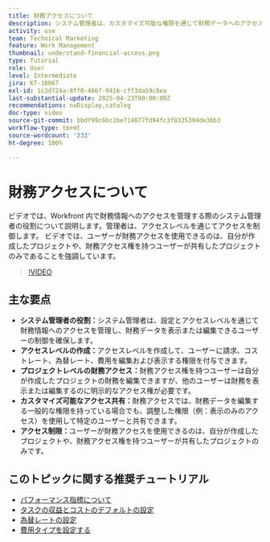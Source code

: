 ```yaml
---
title: 財務アクセスについて
description: システム管理者は、カスタマイズ可能な権限を通じて財務データへのアクセスを制御し、安全な管理、プロジェクトレベルの監視、財務の表示を可能にする調整された共有オプションを確保します。
activity: use
team: Technical Marketing
feature: Work Management
thumbnail: understand-financial-access.png
type: Tutorial
role: User
level: Intermediate
jira: KT-10067
exl-id: 1c3d724a-8ff0-466f-9416-cff3da59c8ea
last-substantial-update: 2025-04-23T00:00:00Z
recommendations: noDisplay,catalog
doc-type: video
source-git-commit: bbdf99c6bc1be714077fd94fc3f8325394de36b3
workflow-type: tm+mt
source-wordcount: '233'
ht-degree: 100%

---
```


# 財務アクセスについて

ビデオでは、Workfront 内で財務情報へのアクセスを管理する際のシステム管理者の役割について説明します。管理者は、アクセスレベルを通じてアクセスを制御します。
ビデオでは、ユーザーが財務アクセスを使用できるのは、自分が作成したプロジェクトや、財務アクセス権を持つユーザーが共有したプロジェクトのみであることを強調しています。

>[!VIDEO](https://video.tv.adobe.com/v/3457731/?quality=12&learn=on&enablevpops=1)

## 主な要点

* **システム管理者の役割：**&#x200B;システム管理者は、設定とアクセスレベルを通じて財務情報へのアクセスを管理し、財務データを表示または編集できるユーザーの制御を確保します。
* **アクセスレベルの作成：**&#x200B;アクセスレベルを作成して、ユーザーに請求、コストレート、為替レート、費用を編集および表示する権限を付与できます。
* **プロジェクトレベルの財務アクセス：**&#x200B;財務アクセス権を持つユーザーは自分が作成したプロジェクトの財務を編集できますが、他のユーザーは財務を表示または編集するのに明示的なアクセス権が必要です。
* **カスタマイズ可能なアクセス共有：**&#x200B;財務アクセスでは、財務データを編集する一般的な権限を持っている場合でも、調整した権限（例：表示のみのアクセス）を使用して特定のユーザーと共有できます。
* **アクセス制限：**&#x200B;ユーザーが財務アクセスを使用できるのは、自分が作成したプロジェクトや、財務アクセス権を持つユーザーが共有したプロジェクトのみです。


## このトピックに関する推奨チュートリアル

* [パフォーマンス指標について](/help/manage-work/project-finances/understand-performance-metrics.md)
* [タスクの収益とコストのデフォルトの設定](/help/manage-work/project-finances/set-up-task-revenue-and-cost-defaults.md)
* [為替レートの設定](/help/manage-work/project-finances/set-up-exchange-rates.md)
* [費用タイプを設定する](/help/manage-work/project-finances/set-up-expense-types.md)
